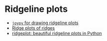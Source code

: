 # Ridgeline plots

- [`joypy` for drawing ridgeline plots](https://github.com/leotac/joypy)
- [Ridge plots of ridges](https://github.com/ColCarroll/ridge_map)
- [ridgeplot: beautiful ridgeline plots in Python](https://github.com/tpvasconcelos/ridgeplot)

